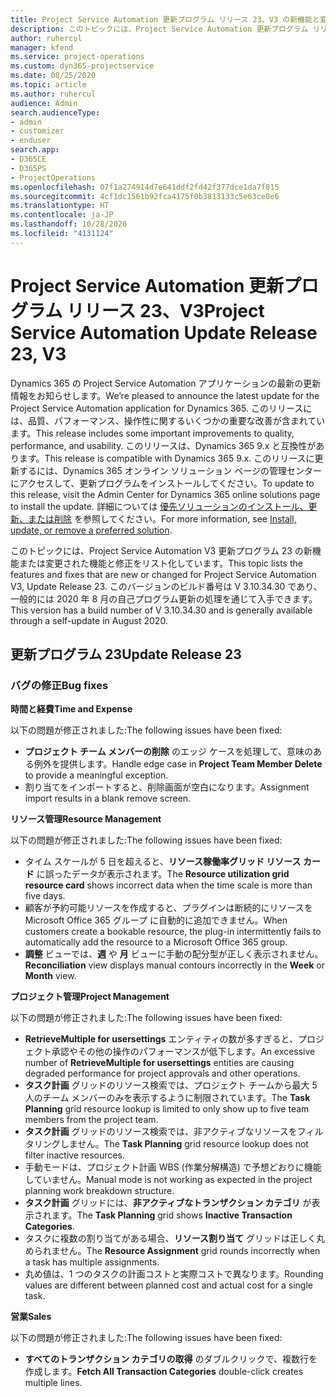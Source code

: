 ```yaml
---
title: Project Service Automation 更新プログラム リリース 23、V3 の新機能と変更点
description: このトピックには、Project Service Automation 更新プログラム リリース 23、V3 で利用可能な機能と修正をリスト化しています。
author: ruhercul
manager: kfend
ms.service: project-operations
ms.custom: dyn365-projectservice
ms.date: 08/25/2020
ms.topic: article
ms.author: ruhercul
audience: Admin
search.audienceType:
- admin
- customizer
- enduser
search.app:
- D365CE
- D365PS
- ProjectOperations
ms.openlocfilehash: 07f1a274914d7e641ddf2fd42f377dce1da7f815
ms.sourcegitcommit: 4cf1dc1561b92fca4175f0b3813133c5e63ce8e6
ms.translationtype: HT
ms.contentlocale: ja-JP
ms.lasthandoff: 10/28/2020
ms.locfileid: "4131124"
---
```

# <a name="project-service-automation-update-release-23-v3"></a><span data-ttu-id="23cfd-103">Project Service Automation 更新プログラム リリース 23、V3</span><span class="sxs-lookup"><span data-stu-id="23cfd-103">Project Service Automation Update Release 23, V3</span></span>

<span data-ttu-id="23cfd-104">Dynamics 365 の Project Service Automation アプリケーションの最新の更新情報をお知らせします。</span><span class="sxs-lookup"><span data-stu-id="23cfd-104">We’re pleased to announce the latest update for the Project Service Automation application for Dynamics 365.</span></span> <span data-ttu-id="23cfd-105">このリリースには、品質、パフォーマンス、操作性に関するいくつかの重要な改善が含まれています。</span><span class="sxs-lookup"><span data-stu-id="23cfd-105">This release includes some important improvements to quality, performance, and usability.</span></span> <span data-ttu-id="23cfd-106">このリリースは、Dynamics 365 9.x と互換性があります。</span><span class="sxs-lookup"><span data-stu-id="23cfd-106">This release is compatible with Dynamics 365 9.x.</span></span> <span data-ttu-id="23cfd-107">このリリースに更新するには、Dynamics 365 オンライン ソリューション ページの管理センターにアクセスして、更新プログラムをインストールしてください。</span><span class="sxs-lookup"><span data-stu-id="23cfd-107">To update to this release, visit the Admin Center for Dynamics 365 online solutions page to install the update.</span></span> <span data-ttu-id="23cfd-108">詳細については [優先ソリューションのインストール、更新、または削除](https://docs.microsoft.com/power-platform/admin/install-remove-preferred-solution) を参照してください。</span><span class="sxs-lookup"><span data-stu-id="23cfd-108">For more information, see [Install, update, or remove a preferred solution](https://docs.microsoft.com/power-platform/admin/install-remove-preferred-solution).</span></span>

<span data-ttu-id="23cfd-109">このトピックには、Project Service Automation V3 更新プログラム 23 の新機能または変更された機能と修正をリスト化しています。</span><span class="sxs-lookup"><span data-stu-id="23cfd-109">This topic lists the features and fixes that are new or changed for Project Service Automation V3, Update Release 23.</span></span> <span data-ttu-id="23cfd-110">このバージョンのビルド番号は V 3.10.34.30 であり、一般的には 2020 年 8 月の自己プログラム更新の処理を通じて入手できます。</span><span class="sxs-lookup"><span data-stu-id="23cfd-110">This version has a build number of V 3.10.34.30 and is generally available through a self-update in August 2020.</span></span>

## <a name="update-release-23"></a><span data-ttu-id="23cfd-111">更新プログラム 23</span><span class="sxs-lookup"><span data-stu-id="23cfd-111">Update Release 23</span></span>

### <a name="bug-fixes"></a><span data-ttu-id="23cfd-112">バグの修正</span><span class="sxs-lookup"><span data-stu-id="23cfd-112">Bug fixes</span></span>

<span data-ttu-id="23cfd-113">**時間と経費**</span><span class="sxs-lookup"><span data-stu-id="23cfd-113">**Time and Expense**</span></span>

<span data-ttu-id="23cfd-114">以下の問題が修正されました:</span><span class="sxs-lookup"><span data-stu-id="23cfd-114">The following issues have been fixed:</span></span>
- <span data-ttu-id="23cfd-115">**プロジェクト チーム メンバーの削除** のエッジ ケースを処理して、意味のある例外を提供します。</span><span class="sxs-lookup"><span data-stu-id="23cfd-115">Handle edge case in **Project Team Member Delete** to provide a meaningful exception.</span></span>
- <span data-ttu-id="23cfd-116">割り当てをインポートすると、削除画面が空白になります。</span><span class="sxs-lookup"><span data-stu-id="23cfd-116">Assignment import results in a blank remove screen.</span></span>

<span data-ttu-id="23cfd-117">**リソース管理**</span><span class="sxs-lookup"><span data-stu-id="23cfd-117">**Resource Management**</span></span>

<span data-ttu-id="23cfd-118">以下の問題が修正されました:</span><span class="sxs-lookup"><span data-stu-id="23cfd-118">The following issues have been fixed:</span></span>

- <span data-ttu-id="23cfd-119">タイム スケールが 5 日を超えると、**リソース稼働率グリッド リソース カード** に誤ったデータが表示されます。</span><span class="sxs-lookup"><span data-stu-id="23cfd-119">The **Resource utilization grid resource card** shows incorrect data when the time scale is more than five days.</span></span>
- <span data-ttu-id="23cfd-120">顧客が予約可能リソースを作成すると、プラグインは断続的にリソースを Microsoft Office 365 グループ に自動的に追加できません。</span><span class="sxs-lookup"><span data-stu-id="23cfd-120">When customers create a bookable resource, the plug-in intermittently fails to automatically add the resource to a Microsoft Office 365 group.</span></span>
- <span data-ttu-id="23cfd-121">**調整** ビューでは、**週** や **月** ビューに手動の配分型が正しく表示されません。</span><span class="sxs-lookup"><span data-stu-id="23cfd-121">**Reconciliation** view displays manual contours incorrectly in the **Week** or **Month** view.</span></span>

<span data-ttu-id="23cfd-122">**プロジェクト管理**</span><span class="sxs-lookup"><span data-stu-id="23cfd-122">**Project Management**</span></span>

<span data-ttu-id="23cfd-123">以下の問題が修正されました:</span><span class="sxs-lookup"><span data-stu-id="23cfd-123">The following issues have been fixed:</span></span>

- <span data-ttu-id="23cfd-124">**RetrieveMultiple for usersettings** エンティティの数が多すぎると、プロジェクト承認やその他の操作のパフォーマンスが低下します。</span><span class="sxs-lookup"><span data-stu-id="23cfd-124">An excessive number of **RetrieveMultiple for usersettings** entities are causing degraded performance for project approvals and other operations.</span></span>
- <span data-ttu-id="23cfd-125">**タスク計画** グリッドのリソース検索では、プロジェクト チームから最大 5 人のチーム メンバーのみを表示するように制限されています。</span><span class="sxs-lookup"><span data-stu-id="23cfd-125">The **Task Planning** grid resource lookup is limited to only show up to five team members from the project team.</span></span> 
- <span data-ttu-id="23cfd-126">**タスク計画** グリッドのリソース検索では、非アクティブなリソースをフィルタリングしません。</span><span class="sxs-lookup"><span data-stu-id="23cfd-126">The **Task Planning** grid resource lookup does not filter inactive resources.</span></span>
- <span data-ttu-id="23cfd-127">手動モードは、プロジェクト計画 WBS (作業分解構造) で予想どおりに機能していません。</span><span class="sxs-lookup"><span data-stu-id="23cfd-127">Manual mode is not working as expected in the project planning work breakdown structure.</span></span>
- <span data-ttu-id="23cfd-128">**タスク計画** グリッドには、**非アクティブなトランザクション カテゴリ** が表示されます。</span><span class="sxs-lookup"><span data-stu-id="23cfd-128">The **Task Planning** grid shows **Inactive Transaction Categories**.</span></span>
- <span data-ttu-id="23cfd-129">タスクに複数の割り当てがある場合、**リソース割り当て** グリッドは正しく丸められません。</span><span class="sxs-lookup"><span data-stu-id="23cfd-129">The **Resource Assignment** grid rounds incorrectly when a task has multiple assignments.</span></span>
- <span data-ttu-id="23cfd-130">丸め値は、1 つのタスクの計画コストと実際コストで異なります。</span><span class="sxs-lookup"><span data-stu-id="23cfd-130">Rounding values are different between planned cost and actual cost for a single task.</span></span>

<span data-ttu-id="23cfd-131">**営業**</span><span class="sxs-lookup"><span data-stu-id="23cfd-131">**Sales**</span></span>

<span data-ttu-id="23cfd-132">以下の問題が修正されました:</span><span class="sxs-lookup"><span data-stu-id="23cfd-132">The following issues have been fixed:</span></span>

- <span data-ttu-id="23cfd-133">**すべてのトランザクション カテゴリの取得** のダブルクリックで、複数行を作成します。</span><span class="sxs-lookup"><span data-stu-id="23cfd-133">**Fetch All Transaction Categories** double-click creates multiple lines.</span></span>
